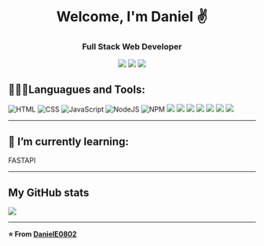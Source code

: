 <h1 align="center">Welcome, I'm Daniel ✌️</h1>
<h3 align="center">Full Stack Web Developer</h3>
<div align="center">
  <a href="https://www.linkedin.com/in/daniel-estupi%C3%B1%C3%A1n/" target="_blank"><img src="https://img.icons8.com/doodle/48/000000/linkedin--v2.png"></a>
  <a href="https://github.com/DanielE0802" target="_blank"><img src="https://img.icons8.com/doodle/48/000000/github--v1.png" ></a>
  <a href="https://danielestupinanr.netlify.app/" target="_blank"><img src="https://img.icons8.com/plasticine/55/000000/briefcase.png" ></a>
</div>

## 👨🏽‍💻Languagues and Tools:
<div>
<img alt="HTML" src="https://img.icons8.com/color/64/000000/html-5--v1.png"/>
<img alt="CSS" src="https://img.icons8.com/color/64/000000/css3.png"/>
<img alt="JavaScript" src="https://img.icons8.com/color/64/000000/javascript.png"/>
<img alt="NodeJS" src="https://img.icons8.com/color/64/000000/nodejs.png"/>
<img alt="NPM" src="https://img.icons8.com/color/64/000000/npm.png"/>
<img src="https://img.icons8.com/color/64/000000/visual-studio-code-2019.png"/>
<img src="https://img.icons8.com/wired/64/000000/postman-api.png"/>
<img src="https://img.icons8.com/color/64/000000/sass.png"/>
<img src="https://img.icons8.com/officexs/000000/react.png"/>
<img src="https://img.icons8.com/?size=64&id=cdYUlRaag9G9&format=png"/>
<img src="https://img.icons8.com/?size=64&id=nCj4PvnCO0tZ&format=png"/>
<img src="https://img.icons8.com/?size=64&id=KOpXw3fX66q2&format=png"/>
</div>

---

## 🌱 I’m currently learning:  
  FASTAPI

---

## My GitHub stats  

<a href="https://github.com/anuraghazra/github-readme-stats">
  <img align="center" src="https://github-readme-stats.vercel.app/api?username=DanielE0802&show_icons=true&theme=blue-green" />
</a>

---
**⭐️ From [DanielE0802](https://github.com/DanielE0802)**

